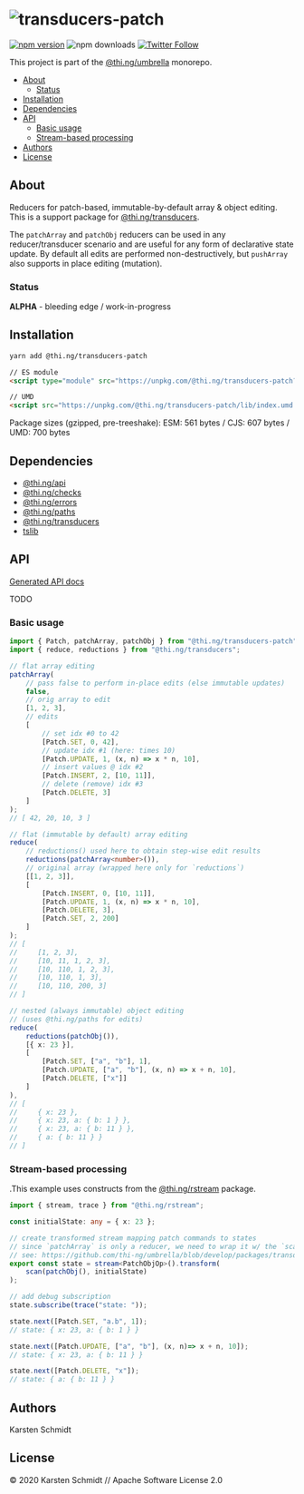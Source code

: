 <!-- This file is generated - DO NOT EDIT! -->

# ![transducers-patch](https://media.thi.ng/umbrella/banners/thing-transducers-patch.svg?cb121cc6)

[![npm version](https://img.shields.io/npm/v/@thi.ng/transducers-patch.svg)](https://www.npmjs.com/package/@thi.ng/transducers-patch)
![npm downloads](https://img.shields.io/npm/dm/@thi.ng/transducers-patch.svg)
[![Twitter Follow](https://img.shields.io/twitter/follow/thing_umbrella.svg?style=flat-square&label=twitter)](https://twitter.com/thing_umbrella)

This project is part of the
[@thi.ng/umbrella](https://github.com/thi-ng/umbrella/) monorepo.

- [About](#about)
  - [Status](#status)
- [Installation](#installation)
- [Dependencies](#dependencies)
- [API](#api)
  - [Basic usage](#basic-usage)
  - [Stream-based processing](#stream-based-processing)
- [Authors](#authors)
- [License](#license)

## About

Reducers for patch-based, immutable-by-default array & object editing. This is a support package for [@thi.ng/transducers](https://github.com/thi-ng/umbrella/tree/develop/packages/transducers).

The `patchArray` and `patchObj` reducers can be used in any
reducer/transducer scenario and are useful for any form of declarative
state update. By default all edits are performed non-destructively, but
`pushArray` also supports in place editing (mutation).

### Status

**ALPHA** - bleeding edge / work-in-progress

## Installation

```bash
yarn add @thi.ng/transducers-patch
```

```html
// ES module
<script type="module" src="https://unpkg.com/@thi.ng/transducers-patch?module" crossorigin></script>

// UMD
<script src="https://unpkg.com/@thi.ng/transducers-patch/lib/index.umd.js" crossorigin></script>
```

Package sizes (gzipped, pre-treeshake): ESM: 561 bytes / CJS: 607 bytes / UMD: 700 bytes

## Dependencies

- [@thi.ng/api](https://github.com/thi-ng/umbrella/tree/develop/packages/api)
- [@thi.ng/checks](https://github.com/thi-ng/umbrella/tree/develop/packages/checks)
- [@thi.ng/errors](https://github.com/thi-ng/umbrella/tree/develop/packages/errors)
- [@thi.ng/paths](https://github.com/thi-ng/umbrella/tree/develop/packages/paths)
- [@thi.ng/transducers](https://github.com/thi-ng/umbrella/tree/develop/packages/transducers)
- [tslib](https://github.com/thi-ng/umbrella/tree/develop/packages/undefined)

## API

[Generated API docs](https://docs.thi.ng/umbrella/transducers-patch/)

TODO

### Basic usage

```ts
import { Patch, patchArray, patchObj } from "@thi.ng/transducers-patch";
import { reduce, reductions } from "@thi.ng/transducers";

// flat array editing
patchArray(
    // pass false to perform in-place edits (else immutable updates)
    false,
    // orig array to edit
    [1, 2, 3],
    // edits
    [
        // set idx #0 to 42
        [Patch.SET, 0, 42],
        // update idx #1 (here: times 10)
        [Patch.UPDATE, 1, (x, n) => x * n, 10],
        // insert values @ idx #2
        [Patch.INSERT, 2, [10, 11]],
        // delete (remove) idx #3
        [Patch.DELETE, 3]
    ]
);
// [ 42, 20, 10, 3 ]

// flat (immutable by default) array editing
reduce(
    // reductions() used here to obtain step-wise edit results
    reductions(patchArray<number>()),
    // original array (wrapped here only for `reductions`)
    [[1, 2, 3]],
    [
        [Patch.INSERT, 0, [10, 11]],
        [Patch.UPDATE, 1, (x, n) => x * n, 10],
        [Patch.DELETE, 3],
        [Patch.SET, 2, 200]
    ]
);
// [
//     [1, 2, 3],
//     [10, 11, 1, 2, 3],
//     [10, 110, 1, 2, 3],
//     [10, 110, 1, 3],
//     [10, 110, 200, 3]
// ]

// nested (always immutable) object editing
// (uses @thi.ng/paths for edits)
reduce(
    reductions(patchObj()),
    [{ x: 23 }],
    [
        [Patch.SET, ["a", "b"], 1],
        [Patch.UPDATE, ["a", "b"], (x, n) => x + n, 10],
        [Patch.DELETE, ["x"]]
    ]
),
// [
//     { x: 23 },
//     { x: 23, a: { b: 1 } },
//     { x: 23, a: { b: 11 } },
//     { a: { b: 11 } }
// ]
```

### Stream-based processing

.This example uses constructs from the
[@thi.ng/rstream](https://github.com/thi-ng/umbrella/tree/develop/packages/rstream)
package.

```ts
import { stream, trace } from "@thi.ng/rstream";

const initialState: any = { x: 23 };

// create transformed stream mapping patch commands to states
// since `patchArray` is only a reducer, we need to wrap it w/ the `scan` transducer
// see: https://github.com/thi-ng/umbrella/blob/develop/packages/transducers/src/xform/scan.ts
export const state = stream<PatchObjOp>().transform(
    scan(patchObj(), initialState)
);

// add debug subscription
state.subscribe(trace("state: "));

state.next([Patch.SET, "a.b", 1]);
// state: { x: 23, a: { b: 1 } }

state.next([Patch.UPDATE, ["a", "b"], (x, n)=> x + n, 10]);
// state: { x: 23, a: { b: 11 } }

state.next([Patch.DELETE, "x"]);
// state: { a: { b: 11 } }
```

## Authors

Karsten Schmidt

## License

&copy; 2020 Karsten Schmidt // Apache Software License 2.0
